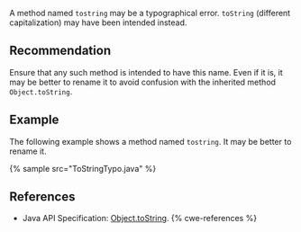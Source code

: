 A method named `tostring` may be a typographical error. `toString` (different capitalization) may have been intended instead.


## Recommendation
Ensure that any such method is intended to have this name. Even if it is, it may be better to rename it to avoid confusion with the inherited method `Object.toString`.


## Example
The following example shows a method named `tostring`. It may be better to rename it.

{% sample src="ToStringTypo.java" %}

## References
* Java API Specification: [ Object.toString](https://docs.oracle.com/en/java/javase/11/docs/api/java.base/java/lang/Object.html#toString()).
{% cwe-references %}
